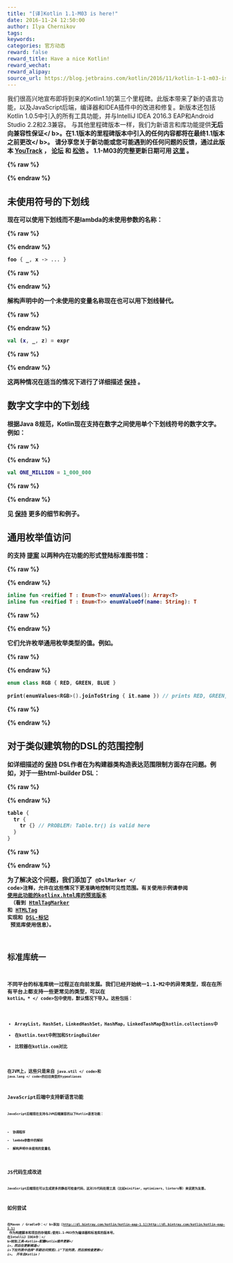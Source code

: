 ```yaml
---
title: "[译]Kotlin 1.1-M03 is here!"
date: 2016-11-24 12:50:00
author: Ilya Chernikov
tags:
keywords:
categories: 官方动态
reward: false
reward_title: Have a nice Kotlin!
reward_wechat:
reward_alipay:
source_url: https://blog.jetbrains.com/kotlin/2016/11/kotlin-1-1-m03-is-here/
---
```


我们很高兴地宣布即将到来的Kotlin1.1的第三个里程碑。此版本带来了新的语言功能，以及JavaScript后端，编译器和IDEA插件中的改进和修复。新版本还包括Kotlin 1.0.5中引入的所有工具功能，并与IntelliJ IDEA 2016.3 EAP和Android Studio 2.2和2.3兼容。
与其他里程碑版本一样，我们为新语言和库功能提供<b>无后向兼容性保证</ b>。在1.1版本的里程碑版本中引入的任何内容都将在最终1.1版本之前更改</ b>。
请分享您关于新功能或您可能遇到的任何问题的反馈，通过此版本 [YouTrack](https://youtrack.jetbrains.com/issues/KT) ， [论坛](https://discuss.kotlinlang.org) 和 [松弛](http://kotlinlang.slack.com/) 。
1.1-M03的完整更新日期可用 [这里](https://github.com/JetBrains/kotlin/blob/1.1-M03/ChangeLog.md) 。

{% raw %}
<p><span id="more-4380"></span></p>
{% endraw %}

## 未使用符号的下划线

现在可以使用下划线而不是lambda的未使用参数的名称：

{% raw %}
<p></p>
{% endraw %}

```kotlin
foo { _, x -> ... }
```

{% raw %}
<p></p>
{% endraw %}

解构声明中的一个未使用的变量名称现在也可以用下划线替代。

{% raw %}
<p></p>
{% endraw %}

```kotlin
val (x, _, z) = expr
```

{% raw %}
<p></p>
{% endraw %}

这两种情况在适当的情况下进行了详细描述 [保持](https://github.com/Kotlin/KEEP/blob/master/proposals/underscore-for-unused-parameters.md) 。
## 数字文字中的下划线

根据Java 8规范，Kotlin现在支持在数字之间使用单个下划线符号的数字文字。例如：

{% raw %}
<p></p>
{% endraw %}

```kotlin
val ONE_MILLION = 1_000_000
```

{% raw %}
<p></p>
{% endraw %}

见 [保持](https://github.com/Kotlin/KEEP/blob/master/proposals/underscores-in-numeric-literals.md) 更多的细节和例子。
## 通用枚举值访问

的支持 [提案](https://github.com/Kotlin/KEEP/blob/master/proposals/generic-values-and-valueof-for-enums.md) 以两种内在功能的形式登陆标准图书馆：

{% raw %}
<p></p>
{% endraw %}

```kotlin
inline fun <reified T : Enum<T>> enumValues(): Array<T>
inline fun <reified T : Enum<T>> enumValueOf(name: String): T
```

{% raw %}
<p></p>
{% endraw %}

它们允许枚举通用枚举类型的值。例如。

{% raw %}
<p></p>
{% endraw %}

```kotlin
enum class RGB { RED, GREEN, BLUE }
 
print(enumValues<RGB>().joinToString { it.name }) // prints RED, GREEN, BLUE
```

{% raw %}
<p></p>
{% endraw %}

## 对于类似建筑物的DSL的范围控制

如详细描述的 [保持](https://github.com/Kotlin/KEEP/blob/master/proposals/scope-control-for-implicit-receivers.md) DSL作者在为构建器类构造表达范围限制方面存在问题。例如，对于一些html-builder DSL：

{% raw %}
<p></p>
{% endraw %}

```kotlin
table {
  tr {
    tr {} // PROBLEM: Table.tr() is valid here
  }
}
```

{% raw %}
<p></p>
{% endraw %}

为了解决这个问题，我们添加了<code> @DslMarker </ code>注释，允许在这些情况下更准确地控制可见性范围。有关使用示例请参阅 [使用此功能的kotlinx.html库的预览版本](https://github.com/Kotlin/kotlinx.html/tree/dsl-markers)  （看到 [HtmlTagMarker](https://github.com/Kotlin/kotlinx.html/blob/dsl-markers/shared/src/main/kotlin/api.kt#L103) 和 [HTMLTag](https://github.com/Kotlin/kotlinx.html/blob/dsl-markers/shared/src/main/kotlin/htmltag.kt#L5) 实现和 [DSL-标记](https://github.com/Kotlin/kotlinx.html/blob/dsl-markers/DSL-markers.md)  预览库使用信息）。
## 标准库统一

不同平台的标准库统一过程正在向前发展。我们已经开始统一1.1-M2中的异常类型，现在在所有平台上都支持一些更常见的类型，可以在<code> kotlin。* </ code>包中使用，默认情况下导入。这些包括：

* ArrayList，HashSet，LinkedHashSet，HashMap，LinkedTashMap在kotlin.collections中
* 在kotlin.text中附加和StringBuilder
* 比较器在kotlin.com对比

在JVM上，这些只是来自<code> java.util </ code>和<code> java.lang </ code>的旧旧类型的typealiases
## JavaScript后端中支持新语言功能

JavaScript后端现在支持与JVM后端兼容的以下Kotlin语言功能：

* 协调程序
* lambda参数中的解析
* 解构声明中未使用的变量名

## JS代码生成改进

JavaScript后端现在可以生成更多的静态可检查代码，这对JS代码处理工具（比如minifier，optimizers，linters等）来说更为友善。
## 如何尝试

<b>在Maven / Gradle中：</ b>添加 [http://dl.bintray.com/kotlin/kotlin-eap-1.1](http://dl.bintray.com/kotlin/kotlin-eap-1.1)  作为构建脚本和项目的存储库;使用1.1-M03作为编译器和标准库的版本号。
<b>在IntelliJ IDEA中：</ b>转到<i>工具→Kotlin→配置Kotlin插件更新</ i>，然后在<i>更新频道</ i>下拉列表中选择“早期访问预览1.1”下拉列表，然后按<i>检查更新</ i>。
开车去Kotlin！
